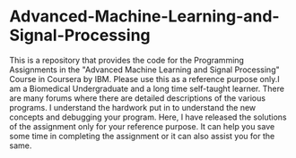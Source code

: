 # Advanced-Machine-Learning-and-Signal-Processing
This is a repository that provides the code for the Programming Assignments in the  "Advanced Machine Learning and Signal Processing" Course in Coursera by IBM. Please use this as a reference purpose only.I am a Biomedical Undergraduate and a long time self-taught learner. There are many forums where there are detailed descriptions of the various programs. I understand the hardwork put in to understand the new concepts and debugging your program. Here, I have released the solutions of the assignment only for your reference purpose. It can help you save some time in completing the assignment or it can also assist you for the same.
